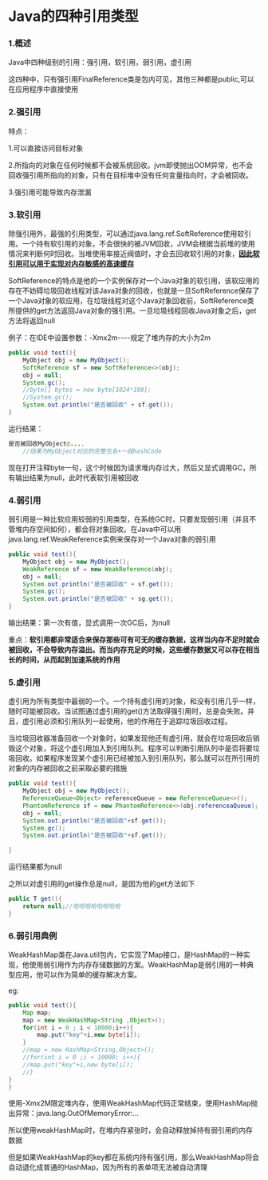 ﻿# Java的四种引用类型

### 1.概述

Java中四种级别的引用：强引用，软引用，弱引用，虚引用

这四种中，只有强引用FinalReference类是包内可见，其他三种都是public,可以在应用程序中直接使用

### 2.强引用

特点：

1.可以直接访问目标对象

2.所指向的对象在任何时候都不会被系统回收。jvm即使抛出OOM异常，也不会回收强引用所指向的对象，只有在目标堆中没有任何变量指向时，才会被回收。

3.强引用可能导致内存泄漏

### 3.软引用

除强引用外，最强的引用类型，可以通过java.lang.ref.SoftReference使用软引用。一个持有软引用的对象，不会很快的被JVM回收，JVM会根据当前堆的使用情况来判断何时回收。当堆使用率接近阀值时，才会去回收软引用的对象，**<u>因此软引用可以用于实现对内存敏感的高速缓存</u>**

SoftReference的特点是他的一个实例保存对一个Java对象的软引用，该软应用的存在不妨碍垃圾回收线程对该Java对象的回收，也就是一旦SoftReference保存了一个Java对象的软应用，在垃圾线程对这个Java对象回收前，SoftReference类所提供的get方法返回Java对象的强引用。一旦垃圾线程回收Java对象之后，get方法将返回null

例子：在IDE中设置参数：-Xmx2m----规定了堆内存的大小为2m

~~~Java
public void test(){
    MyObject obj = new MyObject();
    SoftReference sf = new SoftReference<>(obj);
    obj = null;
    System.gc();
    //byte[] bytes = new byte[1024*100];
    //System.gc();
    System.out.println("是否被回收" + sf.get());
}
~~~

运行结果：

~~~java
是否被回收MyObject@....
    //结果为MyObject对应的完整包名+一段hashCode
~~~

现在打开注释byte一句，这个时候因为请求堆内存过大，然后又显式调用GC，所有输出结果为null，此时代表软引用被回收

### 4.弱引用

弱引用是一种比软应用较弱的引用类型，在系统GC时，只要发现弱引用（并且不管堆内存空间如何），都会将对象回收。在Java中可以用java.lang.ref.WeakReference实例来保存对一个Java对象的弱引用

~~~java
public void test(){
    MyObject obj = new MyObject();
    WeakReference sf = new WeakReference(obj);
    obj = null;
    System.out.println("是否被回收" + sf.get());
    System.gc();
    System.out.println("是否被回收" + sg.get());
}
~~~

输出结果：第一次有值，显式调用一次GC后，为null

重点：**软引用都非常适合来保存那些可有可无的缓存数据，这样当内存不足时就会被回收，不会导致内存溢出。而当内存充足的时候，这些缓存数据又可以存在相当长的时间，从而起到加速系统的作用**

### 5.虚引用

虚引用为所有类型中最弱的一个。一个持有虚引用的对象，和没有引用几乎一样，随时可能被回收。当试图通过虚引用的get()方法取得强引用时，总是会失败。并且，虚引用必须和引用队列一起使用，他的作用在于追踪垃圾回收过程。

当垃圾回收器准备回收一个对象时，如果发现他还有虚引用，就会在垃圾回收后销毁这个对象，将这个虚引用加入到引用队列。程序可以判断引用队列中是否将要垃圾回收。如果程序发现某个虚引用已经被加入到引用队列，那么就可以在所引用的对象的内存被回收之前采取必要的措施

~~~java
public void test(){
    MyObject obj = new MyObject();
    ReferenceQueue<Object> referenceQueue = new ReferenceQueue<>();
    PhantomReference sf = new PhantomReference<>(obj.referenceaQueue);
    obj = null;
    System.out.println("是否被回收"+sf.get());
    System.gc();
    System.out.println("是否被回收"+sf.get());
    
}
~~~

运行结果都为null

之所以对虚引用的get操作总是null，是因为他的get方法如下

~~~java
public T get(){
    return null;//哈哈哈哈哈哈哈哈
}
~~~

### 6.弱引用典例

WeakHashMap类在Java.util包内，它实现了Map接口，是HashMap的一种实现，他使用弱引用作为内存存储数据的方案。WeakHashMap是弱引用的一种典型应用，他可以作为简单的缓存解决方案。

eg:

~~~java
public void test(){
    Map map;
    map = new WeakHashMap<String ,Object>();
    for(int i = 0 ; i < 10000;i++){
        map.put("key"+i,new byte[i]);
    }
    //map = new HashMap<String,Object>();
    //for(int i = 0 ;i < 10000; i++){
    //map.put("key"+i,new byte[i]);
    //}
}
}
~~~

使用-Xmx2M限定堆内存，使用WeakHashMap代码正常结束，使用HashMap抛出异常：java.lang.OutOfMemoryError:...

所以使用weakHashMap时，在堆内存紧张时，会自动释放掉持有弱引用的内存数据



但是如果WeakHashMap的key都在系统内持有强引用，那么WeakHashMap将会自动退化成普通的HashMap，因为所有的表单项无法被自动清理
